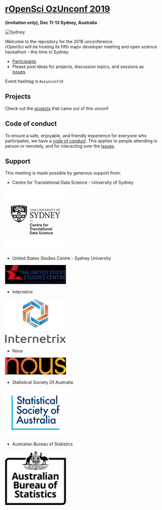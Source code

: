# [rOpenSci OzUnconf 2019 ](http://ozunconf19.ropensci.org/)
__(invitation only), Dec 11-13 Sydney, Australia__

![Sydney](http://ozunconf19.ropensci.org/images/rainbow_opera_house.jpg)

Welcome to the repository for the 2019 unconference.  
rOpenSci will be hosting its fifth major developer meeting and open science hackathon - this time in Sydney.

* [Participants](http://ozunconf19.ropensci.org/#participants)  
* Please post ideas for projects, discussion topics, and sessions as [issues](https://github.com/ropensci/ozunconf19/issues/).

Event hashtag is `#ozunconf19`

## Projects

Check out the [projects](projects.md) that came out of this unconf

## Code of conduct

To ensure a safe, enjoyable, and friendly experience for everyone who participates, we have a [code of conduct](http://ozunconf19.ropensci.org/coc).  This applies to people attending in person or remotely, and for interacting over the [issues](https://github.com/ropensci/ozunconf19/issues/).

## Support  
This meeting is made possible by generous support from:


- Centre for Translational Data Science - University of Sydney

<img src="images/CTDS.png" alt="Centre for Translational Data Science - University of Sydney" width="200"/>

- United States Studies Centre - Sydney University


<img src="images/USSC.jpeg" alt="United States Studies Centre - Sydney University" width="200"/>





- Internetrix

<img src="images/Internetrix-Vertical-RGB-1200px.png" alt="Internetrix" width="200"/>

- Nous

<img src="images/Nous.jpeg" alt="Nous" width="200"/>

- Statistical Society Of Australia

<img src="images/StatisticalSocietyOfAustralia_Logotype_MAIN_USE.png" alt="Statistical Society Of Australia" width="200"/>
 
 
- Australian Bureau of Statistics

 
<img src="images/ABS_Logo_RGB_Mono_72px_125W_ResponsiveLR.png" alt="Australian Beuro of Statistics" width="200"/>

